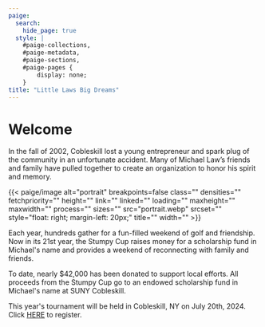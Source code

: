 ```yaml
---
paige:
  search:
    hide_page: true
  style: |
    #paige-collections,
    #paige-metadata,
    #paige-sections,
    #paige-pages {
        display: none;
    }
title: "Little Laws Big Dreams"
---
```


# Welcome

In the fall of 2002, Cobleskill lost a young entrepreneur and spark plug of the community in an unfortunate accident. 
Many of Michael Law’s friends and family have pulled together to create an organization to honor his spirit and memory.

{{< paige/image
    alt="portrait"
    breakpoints=false
    class=""
    densities=""
    fetchpriority=""
    height=""
    link=""
    linked=""
    loading=""
    maxheight=""
    maxwidth=""
    process=""
    sizes=""
    src="portrait.webp"
    srcset=""
    style="float: right; margin-left: 20px;"
    title=""
    width="" >}}

Each year, hundreds gather for a fun-filled weekend of golf and friendship. 
Now in its 21st year, the Stumpy Cup raises money for a scholarship fund in Michael's name and provides a weekend of reconnecting with family and friends.
 
To date, nearly $42,000 has been donated to support local efforts. 
All proceeds from the Stumpy Cup go to an endowed scholarship fund in Michael's name at SUNY Cobleskill.

This year's tournament will be held in Cobleskill, NY on July 20th, 2024. 
Click [HERE](https://forms.gle/ryDWpW3bkQw5NHBR7) to register.


